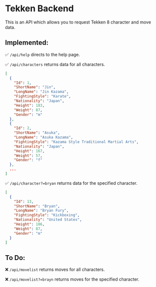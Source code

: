 # Tekken Backend
This is an API which allows you to request Tekken 8 character and move data.

## Implemented:

✅ `/api/help` directs to the help page.

✅ `/api/characters` returns data for all characters.
```json
[
  {
    "Id": 1,
    "ShortName": "Jin",
    "LongName": "Jin Kazama",
    "FightingStyle": "Karate",
    "Nationality": "Japan",
    "Height": 183,
    "Weight": 87,
    "Gender": "m"
  },
  {
    "Id": 2,
    "ShortName": "Asuka",
    "LongName": "Asuka Kazama",
    "FightingStyle": "Kazama Style Traditional Martial Arts",
    "Nationality": "Japan",
    "Height": 167,
    "Weight": 57,
    "Gender": "f"
  },
  ...
]
```

✅ `/api/character?=bryan` returns data for the specified character.
```json
[
  {
    "Id": 13,
    "ShortName": "Bryan",
    "LongName": "Bryan Fury",
    "FightingStyle": "Kickboxing",
    "Nationality": "United States",
    "Height": 186,
    "Weight": 87,
    "Gender": "m"
  }
]
```

## To Do:

❌ `/api/movelist` returns moves for all characters.

❌ `/api/movelist?=brayn` returns moves for the specified character.
